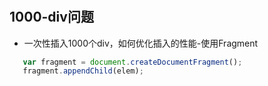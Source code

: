 #

## 1000-div问题

* 一次性插入1000个div，如何优化插入的性能-使用Fragment

 ```javascript
    var fragment = document.createDocumentFragment();
    fragment.appendChild(elem);
 ```
